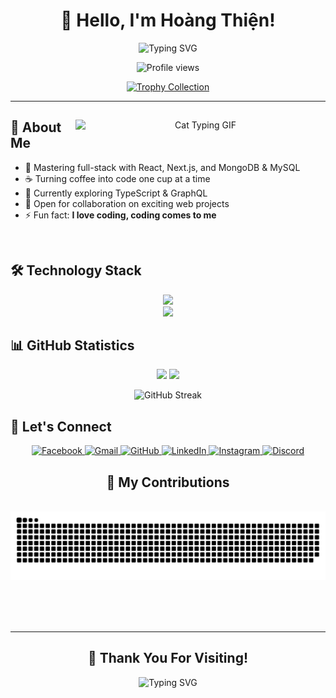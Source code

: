 <h1 align="center">👋 Hello, I'm Hoàng Thiện!</h1>

<div align="center">
    <img src="https://readme-typing-svg.herokuapp.com?font=Fira+Code&weight=600&size=32&pause=1000&center=true&color=6A5ACD&width=500&lines=I'm+a+Software+Engineer;JavaScript+Enthusiast;React+%26+Next.js+Developer" alt="Typing SVG" />
</div>

<p align="center">
  <img src="https://komarev.com/ghpvc/?username=hoangthien77&label=Profile%20views&color=blueviolet&style=for-the-badge" alt="Profile views" />
</p>

<div align="center">
  <a href="https://github.com/ryo-ma/github-profile-trophy">
    <img src="https://github-profile-trophy.vercel.app/?username=hoangthien77&theme=tokyonight&no-frame=true&row=1&column=7" alt="Trophy Collection" />
  </a>
</div>

<hr>

<div align="center">
  <img align="right" width="400" src="https://media2.giphy.com/media/v1.Y2lkPTc5MGI3NjExazEza3RobWxscDR6amhpZzlrdnFhMW9udTV4cDdia2h4ZmpheHdlayZlcD12MV9pbnRlcm5hbF9naWZfYnlfaWQmY3Q9Zw/xT9IgNeJYqUr753oY0/giphy.gif" alt="Cat Typing GIF" />
  
  <div align="left" width="400">
    <h2>💫 About Me</h2>
    <ul>
      <li>🚀 Mastering full-stack with React, Next.js, and MongoDB & MySQL</li>
      <li>☕ Turning coffee into code one cup at a time</li>
      <li>🌱 Currently exploring TypeScript & GraphQL</li>
      <li>💼 Open for collaboration on exciting web projects</li>
      <li>⚡ Fun fact: <b>I love coding, coding comes to me</b></li>
    </ul>
  </div>
</div>

<br clear="both">

## 🛠️ Technology Stack

<div align="center">
  <img src="https://skillicons.dev/icons?i=js,ts,react,nextjs,nodejs,express,html,css,sass,tailwind" /><br>
  <img src="https://skillicons.dev/icons?i=mongodb,mysql,redis,docker,git,figma,graphql,github,vscode" />
</div>

## 📊 GitHub Statistics

<div align="center">
  <img src="https://github-readme-stats.vercel.app/api?username=hoangthien77&show_icons=true&theme=tokyonight&hide_border=true&count_private=true" height="170" />
  <img src="https://github-readme-stats.vercel.app/api/top-langs/?username=hoangthien77&layout=compact&theme=tokyonight&hide_border=true" height="170" />
</div>

<p align="center">
  <img src="https://github-readme-streak-stats.herokuapp.com/?user=hoangthien77&theme=tokyonight&hide_border=true" alt="GitHub Streak" />
</p>

## 🔗 Let's Connect

<div align="center">
  <a href="https://www.facebook.com/hoang.thien.82289/" target="_blank">
    <img src="https://img.shields.io/badge/FACEBOOK-%231877F2.svg?style=for-the-badge&logo=Facebook&logoColor=white" alt="Facebook" />
  </a>
  <a href="mailto:pewpew1232002@gmail.com">
    <img src="https://img.shields.io/badge/GMAIL-%23EA4335.svg?style=for-the-badge&logo=Gmail&logoColor=white" alt="Gmail" />
  </a>
  <a href="https://github.com/hoangthien77">
    <img src="https://img.shields.io/badge/GITHUB-%23181717.svg?style=for-the-badge&logo=GitHub&logoColor=white" alt="GitHub" />
  </a>
  <a href="#">
    <img src="https://img.shields.io/badge/LINKEDIN-%230A66C2.svg?style=for-the-badge&logo=LinkedIn&logoColor=white" alt="LinkedIn" />
  </a>
  <a href="#">
    <img src="https://img.shields.io/badge/INSTAGRAM-%23E4405F.svg?style=for-the-badge&logo=Instagram&logoColor=white" alt="Instagram" />
  </a>
  <a href="#">
    <img src="https://img.shields.io/badge/DISCORD-%235865F2.svg?style=for-the-badge&logo=Discord&logoColor=white" alt="Discord" />
  </a>
</div>

<div align="center">
  <h2>🐍 My Contributions</h2>
  <br>
  <img alt="snake eating my contributions" src="https://raw.githubusercontent.com/salesp07/salesp07/output/github-contribution-grid-snake.svg" />
  
  <br/><br/><br/>
</div>

<hr>

<h2 align="center">💖 Thank You For Visiting!</h2>

<div align="center">
  <img src="https://readme-typing-svg.herokuapp.com?font=Fira+Code&weight=500&size=24&pause=1000&color=6A5ACD&center=true&width=500&lines=Let's+build+something+amazing+together" alt="Typing SVG" />
</div>
